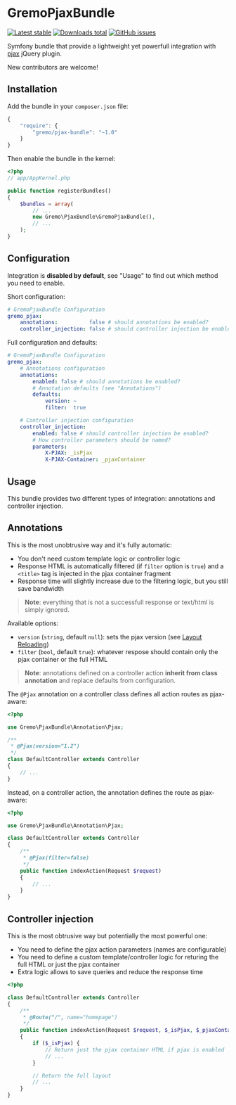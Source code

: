 # GremoPjaxBundle
[![Latest stable](https://img.shields.io/packagist/v/gremo/pjax-bundle.svg?style=flat-square)](https://packagist.org/packages/gremo/pjax-bundle) [![Downloads total](https://img.shields.io/packagist/dt/gremo/pjax-bundle.svg?style=flat-square)](https://packagist.org/packages/gremo/pjax-bundle) [![GitHub issues](https://img.shields.io/github/issues/gremo/GremoPjaxBundle.svg?style=flat-square)](https://github.com/gremo/GremoPjaxBundle/issues)

Symfony bundle that provide a lightweight yet powerfull integration with [pjax](https://github.com/defunkt/jquery-pjax) jQuery plugin.

New contributors are welcome!

## Installation
Add the bundle in your `composer.json` file:

```js
{
    "require": {
        "gremo/pjax-bundle": "~1.0"
    }
}
```
Then enable the bundle in the kernel:

```php
<?php
// app/AppKernel.php

public function registerBundles()
{
    $bundles = array(
        // ...
        new Gremo\PjaxBundle\GremoPjaxBundle(),
        // ...
    );
}
```

## Configuration
Integration is **disabled by default**, see "Usage" to find out which method you need to enable.

Short configuration:
```yml
# GremoPjaxBundle Configuration
gremo_pjax:
    annotations:          false # should annotations be enabled?
    controller_injection: false # should controller injection be enabled?
```

Full configuration and defaults:

```yml
# GremoPjaxBundle Configuration
gremo_pjax:
    # Annotations configuration
    annotations:
        enabled: false # should annotations be enabled?
        # Annotation defaults (see "Annotations")
        defaults:
            version: ~
            filter:  true

    # Controller injection configuration
    controller_injection:
        enabled: false # should controller injection be enabled?
        # How controller parameters should be named?
        parameters:
            X-PJAX: _isPjax
            X-PJAX-Container: _pjaxContainer
```

## Usage
This bundle provides two different types of integration: annotations and controller injection.

## Annotations
This is the most unobtrusive way and it's fully automatic:

- You don't need custom template logic or controller logic
- Response HTML is automatically filtered (if `filter` option is `true`) and a `<title>` tag is injected in the pjax container fragment
- Response time will slightly increase due to the filtering logic, but you still save bandwidth

> **Note**: everything that is not a successfull response or text/html is simply ignored.

Available options:
- `version` (`string`, default `null`): sets the pjax version (see [Layout Reloading](https://github.com/defunkt/jquery-pjax#layout-reloading))
- `filter` (`bool`, default `true`): whatever respose should contain only the pjax container or the full HTML 

> **Note**: annotations defined on a controller action **inherit from class annotation** and replace defaults from configuration.

The `@Pjax` annotation on a controller class defines all action routes as pjax-aware:

```php
<?php

use Gremo\PjaxBundle\Annotation\Pjax;

/**
 * @Pjax(version="1.2")
 */
class DefaultController extends Controller
{
    // ...
}
```

Instead, on a controller action, the annotation defines the route as pjax-aware:

```php
<?php

use Gremo\PjaxBundle\Annotation\Pjax;

class DefaultController extends Controller
{
    /**
     * @Pjax(filter=false)
     */
    public function indexAction(Request $request)
    {
        // ...
    }
}
```

## Controller injection
This is the most obtrusive way but potentially the most powerful one:

- You need to define the pjax action parameters (names are configurable)
- You need to define a custom template/controller logic for returing the full HTML or just the pjax container
- Extra logic allows to save queries and reduce the response time 

```php
<?php

class DefaultController extends Controller
{
    /**
     * @Route("/", name="homepage")
     */
    public function indexAction(Request $request, $_isPjax, $_pjaxContainer)
    {
        if ($_isPjax) {
            // Return just the pjax container HTML if pjax is enabled
            // ...
        }

        // Return the full layout
        // ...
    }
}
```
